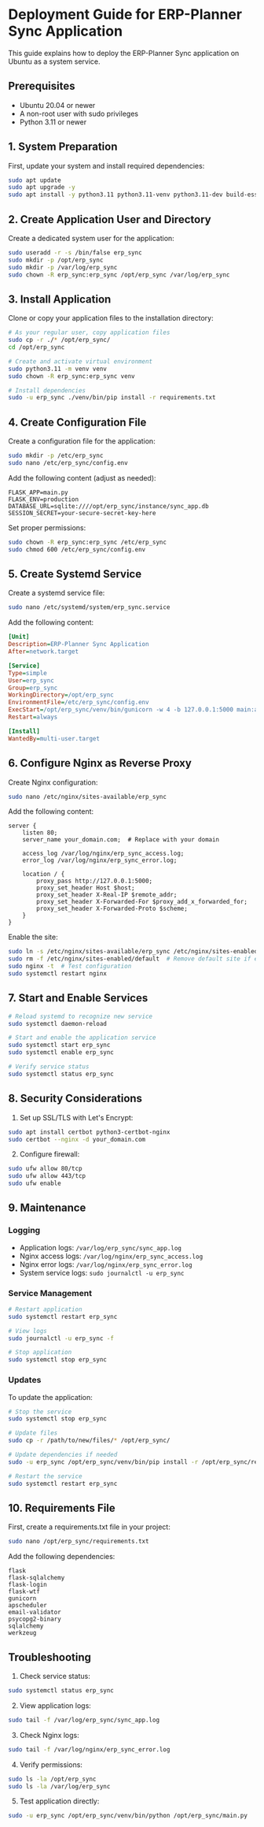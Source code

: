 # Deployment Guide for ERP-Planner Sync Application

This guide explains how to deploy the ERP-Planner Sync application on Ubuntu as a system service.

## Prerequisites

- Ubuntu 20.04 or newer
- A non-root user with sudo privileges
- Python 3.11 or newer

## 1. System Preparation

First, update your system and install required dependencies:

```bash
sudo apt update
sudo apt upgrade -y
sudo apt install -y python3.11 python3.11-venv python3.11-dev build-essential libpq-dev nginx
```

## 2. Create Application User and Directory

Create a dedicated system user for the application:

```bash
sudo useradd -r -s /bin/false erp_sync
sudo mkdir -p /opt/erp_sync
sudo mkdir -p /var/log/erp_sync
sudo chown -R erp_sync:erp_sync /opt/erp_sync /var/log/erp_sync
```

## 3. Install Application

Clone or copy your application files to the installation directory:

```bash
# As your regular user, copy application files
sudo cp -r ./* /opt/erp_sync/
cd /opt/erp_sync

# Create and activate virtual environment
sudo python3.11 -m venv venv
sudo chown -R erp_sync:erp_sync venv

# Install dependencies
sudo -u erp_sync ./venv/bin/pip install -r requirements.txt
```

## 4. Create Configuration File

Create a configuration file for the application:

```bash
sudo mkdir -p /etc/erp_sync
sudo nano /etc/erp_sync/config.env
```

Add the following content (adjust as needed):

```env
FLASK_APP=main.py
FLASK_ENV=production
DATABASE_URL=sqlite:////opt/erp_sync/instance/sync_app.db
SESSION_SECRET=your-secure-secret-key-here
```

Set proper permissions:

```bash
sudo chown -R erp_sync:erp_sync /etc/erp_sync
sudo chmod 600 /etc/erp_sync/config.env
```

## 5. Create Systemd Service

Create a systemd service file:

```bash
sudo nano /etc/systemd/system/erp_sync.service
```

Add the following content:

```ini
[Unit]
Description=ERP-Planner Sync Application
After=network.target

[Service]
Type=simple
User=erp_sync
Group=erp_sync
WorkingDirectory=/opt/erp_sync
EnvironmentFile=/etc/erp_sync/config.env
ExecStart=/opt/erp_sync/venv/bin/gunicorn -w 4 -b 127.0.0.1:5000 main:app
Restart=always

[Install]
WantedBy=multi-user.target
```

## 6. Configure Nginx as Reverse Proxy

Create Nginx configuration:

```bash
sudo nano /etc/nginx/sites-available/erp_sync
```

Add the following content:

```nginx
server {
    listen 80;
    server_name your_domain.com;  # Replace with your domain

    access_log /var/log/nginx/erp_sync_access.log;
    error_log /var/log/nginx/erp_sync_error.log;

    location / {
        proxy_pass http://127.0.0.1:5000;
        proxy_set_header Host $host;
        proxy_set_header X-Real-IP $remote_addr;
        proxy_set_header X-Forwarded-For $proxy_add_x_forwarded_for;
        proxy_set_header X-Forwarded-Proto $scheme;
    }
}
```

Enable the site:

```bash
sudo ln -s /etc/nginx/sites-available/erp_sync /etc/nginx/sites-enabled/
sudo rm -f /etc/nginx/sites-enabled/default  # Remove default site if exists
sudo nginx -t  # Test configuration
sudo systemctl restart nginx
```

## 7. Start and Enable Services

```bash
# Reload systemd to recognize new service
sudo systemctl daemon-reload

# Start and enable the application service
sudo systemctl start erp_sync
sudo systemctl enable erp_sync

# Verify service status
sudo systemctl status erp_sync
```

## 8. Security Considerations

1. Set up SSL/TLS with Let's Encrypt:
```bash
sudo apt install certbot python3-certbot-nginx
sudo certbot --nginx -d your_domain.com
```

2. Configure firewall:
```bash
sudo ufw allow 80/tcp
sudo ufw allow 443/tcp
sudo ufw enable
```

## 9. Maintenance

### Logging
- Application logs: `/var/log/erp_sync/sync_app.log`
- Nginx access logs: `/var/log/nginx/erp_sync_access.log`
- Nginx error logs: `/var/log/nginx/erp_sync_error.log`
- System service logs: `sudo journalctl -u erp_sync`

### Service Management
```bash
# Restart application
sudo systemctl restart erp_sync

# View logs
sudo journalctl -u erp_sync -f

# Stop application
sudo systemctl stop erp_sync
```

### Updates
To update the application:
```bash
# Stop the service
sudo systemctl stop erp_sync

# Update files
sudo cp -r /path/to/new/files/* /opt/erp_sync/

# Update dependencies if needed
sudo -u erp_sync /opt/erp_sync/venv/bin/pip install -r /opt/erp_sync/requirements.txt

# Restart the service
sudo systemctl restart erp_sync
```

## 10. Requirements File

First, create a requirements.txt file in your project:

```bash
sudo nano /opt/erp_sync/requirements.txt
```

Add the following dependencies:

```
flask
flask-sqlalchemy
flask-login
flask-wtf
gunicorn
apscheduler
email-validator
psycopg2-binary
sqlalchemy
werkzeug
```

## Troubleshooting

1. Check service status:
```bash
sudo systemctl status erp_sync
```

2. View application logs:
```bash
sudo tail -f /var/log/erp_sync/sync_app.log
```

3. Check Nginx logs:
```bash
sudo tail -f /var/log/nginx/erp_sync_error.log
```

4. Verify permissions:
```bash
sudo ls -la /opt/erp_sync
sudo ls -la /var/log/erp_sync
```

5. Test application directly:
```bash
sudo -u erp_sync /opt/erp_sync/venv/bin/python /opt/erp_sync/main.py
```
